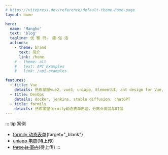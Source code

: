 ```yaml
---
# https://vitepress.dev/reference/default-theme-home-page
layout: home

hero:
  name: 'Mangho'
  text: 'blog'
  tagline: 优 雅 码， 庸 俗 活
  actions:
    - theme: brand
      text: 简介
      link: /home
    # - theme: alt
    #   text: API Examples
    #   link: /api-examples

features:
  - title: Vue
    details: 熟练掌握vue2, vue3, uniapp, ElementUI, ant design for Vue, echarts
  - title: DevOps
    details: docker, jenkins, stable diffusion, chatGPT
  - title: formily
    details: 熟练掌握formily动态表单用法，分离业务层与UI层
---
```


::: tip 案例

- [formily 动态表单](/tx-showcase/formily){target="_blank"}
- ~~[uniapp 电商](/tx-showcase/bbyx)~~(待上传)
- ~~[three.js 室内](/tx-showcase/threejs)~~(待上传)
  :::
